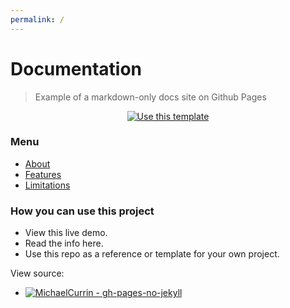 ```yaml
---
permalink: /
---
```

# Documentation
> Example of a markdown-only docs site on Github Pages


<div align="center">
    <a href="https://github.com/MichaelCurrin/gh-pages-no-jekyll/generate">
        <img src="https://img.shields.io/badge/Use_this_template-2ea44f?style=for-the-badge&amp;logo=github" alt="Use this template">
    </a>
</div>


### Menu

- [About](about.md)
- [Features](features.md)
- [Limitations](limitations.md)


### How you can use this project

- View this live demo.
- Read the info here.
- Use this repo as a reference or template for your own project.

View source:

- [![MichaelCurrin - gh-pages-no-jekyll](https://img.shields.io/static/v1?label=MichaelCurrin&message=gh-pages-no-jekyll&color=blue&logo=github)](https://github.com/MichaelCurrin/gh-pages-no-jekyll)
